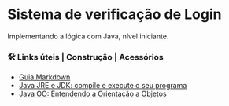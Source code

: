 
# Sistema de verificação de Login

Implementando a lógica com Java, nível iniciante.


### 🛠️ Links úteis | Construção | Acessórios
- [Guia Markdown](https://www.markdownguide.org/)
- [Java JRE e JDK: compile e execute o seu programa](https://cursos.alura.com.br/course/java-primeiros-passos)
- [Java OO: Entendendo a Orientação a Objetos](https://cursos.alura.com.br/course/java-introducao-orientacao-objetos)